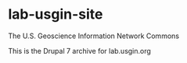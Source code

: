 # lab-usgin-site
The U.S. Geoscience Information Network Commons

This is the Drupal 7 archive for lab.usgin.org

